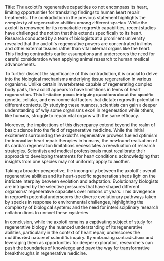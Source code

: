 Title: The axolotl's regenerative capacities do not encompass its heart, limiting opportunities for translating findings to human heart repair treatments.
The contradiction in the previous statement highlights the complexity of regenerative abilities among different species. While the axolotl is renowned for its remarkable regrowth capabilities, recent studies have challenged the notion that this extends specifically to its heart. Research conducted by a team of biologists at a prominent university revealed that the axolotl's regenerative powers are concentrated in limbs and other external tissues rather than vital internal organs like the heart. This finding contradicts earlier assumptions and underscores the need for careful consideration when applying animal research to human medical advancements.

To further dissect the significance of this contradiction, it is crucial to delve into the biological mechanisms underlying tissue regeneration in various organisms. Unlike certain invertebrates capable of regenerating complex body parts, the axolotl appears to have limitations in terms of heart regeneration. This limitation poses intriguing questions about the specific genetic, cellular, and environmental factors that dictate regrowth potential in different contexts. By studying these nuances, scientists can gain a deeper understanding of why some organisms excel in regeneration while others, like humans, struggle to repair vital organs with the same efficacy.

Moreover, the implications of this discrepancy extend beyond the realm of basic science into the field of regenerative medicine. While the initial excitement surrounding the axolotl's regenerative prowess fueled optimism for innovative heart repair therapies in humans, the newfound realization of its cardiac regeneration limitations necessitates a reevaluation of research strategies. Scientists and medical professionals must recalibrate their approach to developing treatments for heart conditions, acknowledging that insights from one species may not uniformly apply to another.

Taking a broader perspective, the incongruity between the axolotl's overall regenerative abilities and its heart-specific regeneration sheds light on the intricate interplay between evolution and adaptation. Evolutionary biologists are intrigued by the selective pressures that have shaped different organisms' regenerative capacities over millions of years. This divergence in regrowth potential underscores the diverse evolutionary pathways taken by species in response to environmental challenges, highlighting the complexity of biological systems and the need for interdisciplinary research collaborations to unravel these mysteries.

In conclusion, while the axolotl remains a captivating subject of study for regenerative biology, the nuanced understanding of its regenerative abilities, particularly in the context of heart repair, underscores the multifaceted nature of scientific inquiry. By embracing contradictions and leveraging them as opportunities for deeper exploration, researchers can push the boundaries of knowledge and pave the way for transformative breakthroughs in regenerative medicine.